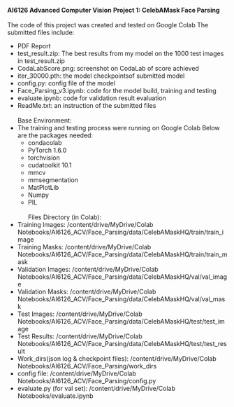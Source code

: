 **AI6126 Advanced Computer Vision** 
**Project 1: CelebAMask Face Parsing**
</br></br>
The code of this project was created and tested on Google Colab
The submitted files include: 
- PDF Report
- test_result.zip: The best results from my model on the 1000 test images in test_result.zip
- CodaLabScore.png: screenshot on CodaLab of score achieved
- iter_30000.pth: the model checkpointsof submitted model
- config.py: config file of the model
- Face_Parsing_v3.ipynb: code for the model build, training and testing
- evaluate.ipynb: code for validation result evaluation
- ReadMe.txt: an instruction of the submitted files
</br></br>
Base Environment:
- The training and testing process were running on Google Colab
  Below are the packages needed: 
  - condacolab
  - PyTorch 1.6.0
  - torchvision
  - cudatoolkit 10.1
  - mmcv
  - mmsegmentation
  - MatPlotLib
  - Numpy
  - PIL
</br></br>
Files Directory (in Colab): 
- Training Images: /content/drive/MyDrive/Colab Notebooks/AI6126_ACV/Face_Parsing/data/CelebAMaskHQ/train/train_image
- Training Masks: /content/drive/MyDrive/Colab Notebooks/AI6126_ACV/Face_Parsing/data/CelebAMaskHQ/train/train_mask
- Validation Images: /content/drive/MyDrive/Colab Notebooks/AI6126_ACV/Face_Parsing/data/CelebAMaskHQ/val/val_image
- Validation Masks: /content/drive/MyDrive/Colab Notebooks/AI6126_ACV/Face_Parsing/data/CelebAMaskHQ/val/val_mask
- Test Images: /content/drive/MyDrive/Colab Notebooks/AI6126_ACV/Face_Parsing/data/CelebAMaskHQ/test/test_image
- Test Results: /content/drive/MyDrive/Colab Notebooks/AI6126_ACV/Face_Parsing/data/CelebAMaskHQ/test/test_result
- Work_dirs(json log & checkpoint files): /content/drive/MyDrive/Colab Notebooks/AI6126_ACV/Face_Parsing/work_dirs
- config file: /content/drive/MyDrive/Colab Notebooks/AI6126_ACV/Face_Parsing/config.py
- evaluate.py (for val set): /content/drive/MyDrive/Colab Notebooks/evaluate.ipynb
